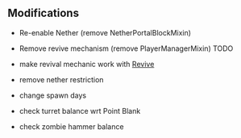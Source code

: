 
## Modifications

- Re-enable Nether (remove NetherPortalBlockMixin)
- Remove revive mechanism (remove PlayerManagerMixin)
TODO

- make revival mechanic work with [Revive](https://modrinth.com/mod/revive)
- remove nether restriction
- change spawn days
- check turret balance wrt Point Blank
- check zombie hammer balance
